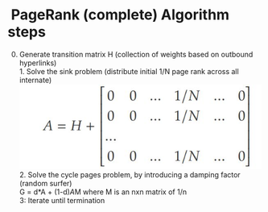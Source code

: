 # &nbsp;PageRank (complete) Algorithm steps
0. Generate transition matrix H (collection of weights based on outbound hyperlinks)<br>1. Solve the sink problem (distribute initial 1/N page rank across all internate)<br><img src=../../../../../media/paste-0088450edb2fb706734ccf479943aece25571a19.jpg><br>2. Solve the cycle pages problem, by introducing a damping factor (random surfer)<br>G = d*A + (1-d)*A*M where M is an nxn matrix of 1/n<br>3: Iterate until termination
